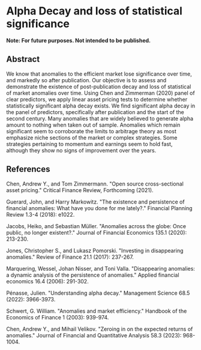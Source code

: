 # Alpha Decay and loss of statistical significance

**Note: For future purposes. Not intended to be published.**

## Abstract

We know that anomalies to the efficient market lose significance over time, and markedly so after publication. Our objective is to assess and demonstrate the existence of post-publication decay and loss of statistical of market anomalies over time. Using Chen and Zimmerman (2020) panel of clear predictors, we apply linear asset pricing tests to determine whether statistically significant alpha decay exists. We find significant alpha decay in the panel of predictors, specifically after publication and the start of the second century. Many anomalies that are widely believed to generate alpha amount to nothing when taken out of sample. Anomalies which remain significant seem to corroborate the limits to arbitrage theory as most emphasize niche sections of the market or complex strategies. Some strategies pertaining to momentum and earnings seem to hold fast, although they show no signs of improvement over the years. 

## References 

Chen, Andrew Y., and Tom Zimmermann. "Open source cross-sectional asset pricing." Critical Finance Review, Forthcoming (2021).

Guerard, John, and Harry Markowitz. "The existence and persistence of financial anomalies: What have you done for me lately?." Financial Planning Review 1.3-4 (2018): e1022.

Jacobs, Heiko, and Sebastian Müller. "Anomalies across the globe: Once public, no longer existent?." Journal of Financial Economics 135.1 (2020): 213-230.

Jones, Christopher S., and Lukasz Pomorski. "Investing in disappearing anomalies." Review of Finance 21.1 (2017): 237-267.

Marquering, Wessel, Johan Nisser, and Toni Valla. "Disappearing anomalies: a dynamic analysis of the persistence of anomalies." Applied financial economics 16.4 (2006): 291-302.

Pénasse, Julien. "Understanding alpha decay." Management Science 68.5 (2022): 3966-3973.

Schwert, G. William. "Anomalies and market efficiency." Handbook of the Economics of Finance 1 (2003): 939-974.

Chen, Andrew Y., and Mihail Velikov. "Zeroing in on the expected returns of anomalies." Journal of Financial and Quantitative Analysis 58.3 (2023): 968-1004.

